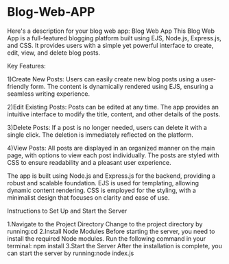 # Blog-Web-APP
 Here's a description for your blog web app:  Blog Web App  This Blog Web App is a full-featured blogging platform built using EJS, Node.js, Express.js, and CSS. It provides users with a simple yet powerful interface to create, edit, view, and delete blog posts.

Key Features:

1)Create New Posts: Users can easily create new blog posts using a user-friendly form. The content is dynamically rendered using EJS, ensuring a seamless writing experience.

2)Edit Existing Posts: Posts can be edited at any time. The app provides an intuitive interface to modify the title, content, and other details of the posts.

3)Delete Posts: If a post is no longer needed, users can delete it with a single click. The deletion is immediately reflected on the platform.

4)View Posts: All posts are displayed in an organized manner on the main page, with options to view each post individually. The posts are styled with CSS to ensure readability and a pleasant user experience.

The app is built using Node.js and Express.js for the backend, providing a robust and scalable foundation. EJS is used for templating, allowing dynamic content rendering. CSS is employed for the styling, with a minimalist design that focuses on clarity and ease of use.

Instructions to Set Up and Start the Server

1.Navigate to the Project Directory
Change to the project directory by running:cd <project-directory>
2.Install Node Modules
Before starting the server, you need to install the required Node modules. Run the following command in your terminal:
npm install
3.Start the Server
After the installation is complete, you can start the server by running:node index.js
